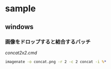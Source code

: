 # sample

## windows

### 画像をドロップすると結合するバッチ

_concat2x2.cmd_

```cmd
imagenate -o concat.png -r 2 -c 2 concat -i %*
```
